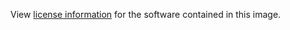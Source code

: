 View [license information](https://www.rabbitmq.com/mpl.html) for the software contained in this image.
